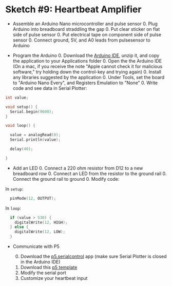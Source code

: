 # Sketch #9: Heartbeat Amplifier

* Assemble an Arduino Nano microcontroller and pulse sensor
    0. Plug Arduino into breadboard straddling the gap
    0. Put clear sticker on flat side of pulse sensor
    0. Put electrical tape on component side of pulse sensor
    0. Connect ground, 5V, and A0 leads from pulsesensor to Arduino

* Program the Arduino
	0. Download the [Arduino IDE](https://www.arduino.cc/en/main/software), unzip it, and copy the application to your Applications folder
	0. Open the the Arduino IDE (On a mac, if you receive the note "Apple cannot check it for malicious software," try holding down the control-key and trying again)
	0. Install any libraries suggested by the application
	0. Under Tools, set the board to "Arduino Nano Every", and Registers Emulation to "None"
	0. Write code and see data in Serial Plotter:
```c
int value;

void setup() {
  Serial.begin(9600);
}

void loop() {

  value = analogRead(0);
  Serial.println(value);

  delay(40);

}
```

* Add an LED
	0. Connect a 220 ohm resistor from D12 to a new breadboard row
	0. Connect an LED from the resistor to the ground rail
	0. Connect the ground rail to ground
	0. Modify code:

In `setup`:
```c
  pinMode(12, OUTPUT);
```

In `loop`:
```c
  if (value > 530) {
    digitalWrite(12, HIGH);
  } else {
    digitalWrite(12, LOW);
  }
 ```

* Communicate with P5

	0. Download the [p5.serialcontrol](https://github.com/p5-serial/p5.serialcontrol/releases) app (make sure Serial Plotter is closed in the Arduino IDE)
	0. Download this [p5 template](09_heartbeat_amplifer.zip)
	0. Modify the serial port
	0. Customize your heartbeat input

